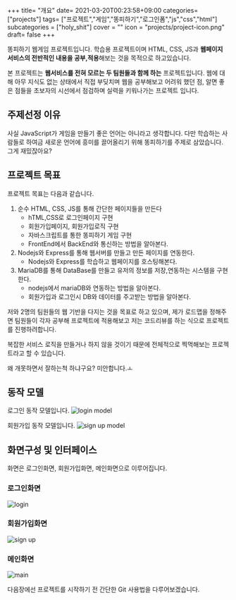 +++
title= "개요"
date= 2021-03-20T00:23:58+09:00
categories= ["projects"]
tags= ["프로젝트","게임","똥피하기","로그인폼","js","css","html"]
subcategories = ["holy_shit"]
cover = ""
icon = "projects/project-icon.png"
draft= false
+++

똥피하기 웹게임 프로젝트입니다. 학습용 프로젝트이며 HTML, CSS, JS과 **웹페이지 서비스의 전반적인 내용을 공부,적용**해보는 것을 목적으로 하고있습니다. 

본 프로젝트는 **웹서비스를 전혀 모르는 두 팀원들과 함께 하는** 프로젝트입니다. 웹에 대해 아무 지식도 없는 상태에서 직접 부딪치며 웹을 공부해보고 어려워 했던 점, 알면 좋은 점들을 초보자의 시선에서 점검하며 실력을 키워나가는 프로젝트 입니다.

## 주제선정 이유

사실 JavaScript가 게임을 만들기 좋은 언어는 아니라고 생각합니다. 다만 학습하는 사람들로 하여금 새로운 언어에 흥미를 끌어올리기 위해 똥피하기를 주제로 삼았습니다. 그게 재밌잖아요?

## 프로젝트 목표

프로젝트 목표는 다음과 같습니다.

1. 순수 HTML, CSS, JS를 통해 간단한 페이지들을 만든다
    - hTML,CSS로 로그인페이지 구현
    - 회원가입페이지, 회원가입로직 구현
    - 자바스크립트를 통한 똥피하기 게임 구현
    - FrontEnd에서 BackEnd와 통신하는 방법을 알아본다.
2. Nodejs와 Express를 통해 웹서버를 만들고 만든 페이지를 연동한다.
    - Nodejs와 Express를 학습하고 웹페이지를 호스팅해본다.
3. MariaDB를 통해 DataBase를 만들고 유저의 정보를 저장,연동하는 시스템을 구현한다.
    - nodejs에서 mariaDB와 연동하는 방법을 알아본다.
    - 회원가입과 로그인시 DB와 데이터를 주고받는 방법을 알아본다.

저와 2명의 팀원들의 웹 기반을 다지는 것을 목표로 하고 있으며, 제가 로드맵을 정해주면 팀원들이 각자 공부해 프로젝트에 적용해보고 저는 코드리뷰를 하는 식으로 프로젝트를 진행하려합니다. 

복잡한 서비스 로직을 만들거나 하지 않을 것이기 때문에 전체적으로 찍먹해보는 프로젝트라고 할 수 있습니다.

왜 개못하면서 잘하는척 하냐구요? 미안합니다.ㅗ

## 동작 모델
로그인 동작 모델입니다.
![login model](../images/login.png)

회원가입 동작 모델입니다.
![sign up model](../images/sign-up.png)

## 화면구성 및 인터페이스

화면은 로그인화면, 회원가입화면, 메인화면으로 이루어집니다.

### 로그인화면
![login](../images/로그인화면.png)

### 회원가입화면
![sign up](../images/회원가입화면.png)

### 메인화면
![main](../images/메인화면.png)

다음장에선 프로젝트를 시작하기 전 간단한 Git 사용법을 다루어보겠습니다.